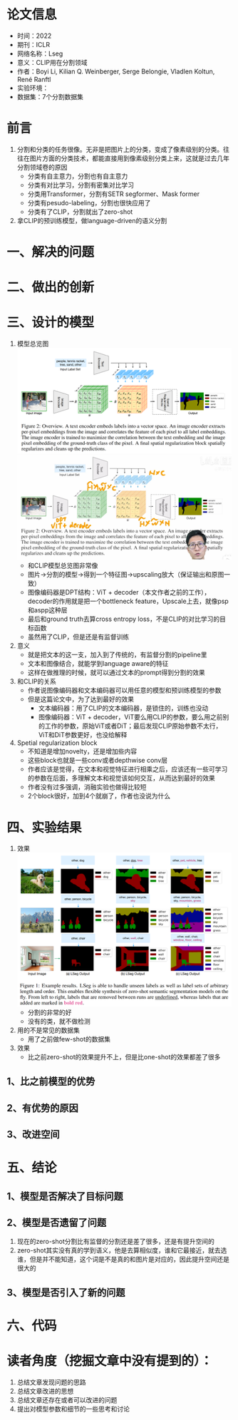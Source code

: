 # 论文信息
- 时间：2022
- 期刊：ICLR
- 网络名称：Lseg
- 意义：CLIP用在分割领域
- 作者：Boyi Li, Kilian Q. Weinberger, Serge Belongie, Vladlen Koltun, René Ranftl
- 实验环境：
- 数据集：7个分割数据集

# 前言
1. 分割和分类的任务很像。无非是把图片上的分类，变成了像素级别的分类。往往在图片方面的分类技术，都能直接用到像素级别分类上来，这就是过去几年分割领域卷的原因
    - 分类有自主意力，分割也有自主意力
    - 分类有对比学习，分割有密集对比学习
    - 分类用Transformer，分割有SETR segformer、Mask former
    - 分类有pesudo-labeling，分割也很快应用了
    - 分类有了CLIP，分割就出了zero-shot
2. 拿CLIP的预训练模型，做language-driven的语义分割
# 一、解决的问题


# 二、做出的创新

# 三、设计的模型
1. 模型总览图
    ![Lseg model](../pictures/Lseg%20model.png)
    ![Lseg dimension](../pictures/Lseg%20dimension.png)
    - 和CLIP模型总览图非常像
    - 图片->分割的模型->得到一个特征图->upscaling放大（保证输出和原图一致）
    - 图像编码器是DPT结构：ViT + decoder（本文作者之前的工作），decoder的作用就是把一个bottleneck feature，Upscale上去，就像psp和aspp这种层
    - 最后和ground truth去算cross entropy loss，不是CLIP的对比学习的目标函数
    - 虽然用了CLIP，但是还是有监督训练
2. 意义
    - 就是把文本的这一支，加入到了传统的，有监督分割的pipeline里
    - 文本和图像结合，就能学到language aware的特征
    - 这样在做推理的时候，就可以通过文本的prompt得到分割的效果
3. 和CLIP的关系
    - 作者说图像编码器和文本编码器可以用任意的模型和预训练模型的参数
    - 但是这篇论文中，为了达到最好的效果
        - 文本编码器：用了CLIP的文本编码器，是锁住的，训练也没动
        - 图像编码器：ViT + decoder，ViT要么用CLIP的参数，要么用之前别的工作的参数，原始ViT或者DiT；最后发现CLIP原始参数不太行，ViT和DiT参数更好，也没给解释
4. Spetial regularization block
    - 不知道是增加novelty，还是增加些内容
    - 这些block也就是一些conv或者depthwise conv层
    - 作者应该是觉得，在文本和视觉特征进行相乘之后，应该还有一些可学习的参数在后面，多理解文本和视觉该如何交互，从而达到最好的效果
    - 作者没有过多强调，消融实验也做得比较短
    - 2个block很好，加到4个就崩了，作者也没说为什么
# 四、实验结果
1. 效果
    ![Lseg result](../pictures/Lseg%20result.png)
    - 分割的非常的好
    - 没有的类，就不做检测
2. 用的不是常见的数据集
    - 用了之前做few-shot的数据集
3. 效果
    - 比之前zero-shot的效果提升不上，但是比one-shot的效果都差了很多
## 1、比之前模型的优势

## 2、有优势的原因

## 3、改进空间

# 五、结论

## 1、模型是否解决了目标问题

## 2、模型是否遗留了问题
1. 现在的zero-shot分割比有监督的分割还是差了很多，还是有提升空间的
2. zero-shot其实没有真的学到语义，他是去算相似度，谁和它最接近，就去选谁，但是并不能知道，这个词是不是真的和图片是对应的，因此提升空间还是很大的
## 3、模型是否引入了新的问题

# 六、代码

# 读者角度（挖掘文章中没有提到的）：
1. 总结文章发现问题的思路
2. 总结文章改进的思想
3. 总结文章还存在或者可以改进的问题
4. 提出对模型参数和细节的一些思考和讨论